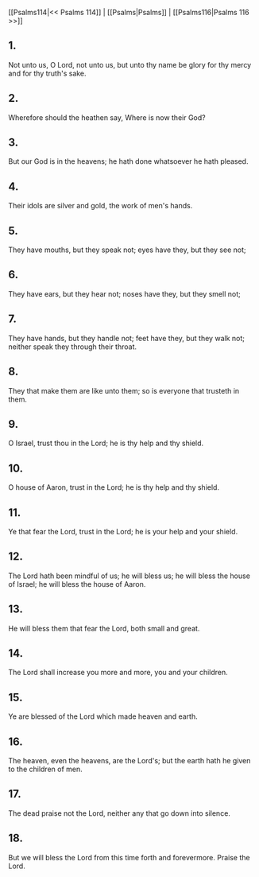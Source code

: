 [[Psalms114|<< Psalms 114]] | [[Psalms|Psalms]] | [[Psalms116|Psalms 116 >>]]
## 1.
Not unto us, O Lord, not unto us, but unto thy name be glory for thy mercy and for thy truth\'s sake.
## 2.
Wherefore should the heathen say, Where is now their God?
## 3.
But our God is in the heavens; he hath done whatsoever he hath pleased.
## 4.
Their idols are silver and gold, the work of men\'s hands.
## 5.
They have mouths, but they speak not; eyes have they, but they see not;
## 6.
They have ears, but they hear not; noses have they, but they smell not;
## 7.
They have hands, but they handle not; feet have they, but they walk not; neither speak they through their throat.
## 8.
They that make them are like unto them; so is everyone that trusteth in them.
## 9.
O Israel, trust thou in the Lord; he is thy help and thy shield.
## 10.
O house of Aaron, trust in the Lord; he is thy help and thy shield.
## 11.
Ye that fear the Lord, trust in the Lord; he is your help and your shield.
## 12.
The Lord hath been mindful of us; he will bless us; he will bless the house of Israel; he will bless the house of Aaron.
## 13.
He will bless them that fear the Lord, both small and great.
## 14.
The Lord shall increase you more and more, you and your children.
## 15.
Ye are blessed of the Lord which made heaven and earth.
## 16.
The heaven, even the heavens, are the Lord\'s; but the earth hath he given to the children of men.
## 17.
The dead praise not the Lord, neither any that go down into silence.
## 18.
But we will bless the Lord from this time forth and forevermore. Praise the Lord.

